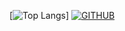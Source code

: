 [![Top Langs](https://github-readme-stats.vercel.app/api/top-langs/?username=viwas45hu978ot&theme=dark)]
[![GITHUB](https://github-readme-stats.vercel.app/api?username=viwas45hu978ot&theme=dark)](https://github.com/anuraghazra/github-readme-stats)


<!--
**viwas45hu978ot/viwas45hu978ot** is a ✨ _special_ ✨ repository because its `README.md` (this file) appears on your GitHub profile.

Here are some ideas to get you started:

- 🔭 I’m currently working on ...
- 🌱 I’m currently learning ...
- 👯 I’m looking to collaborate on ...
- 🤔 I’m looking for help with ...
- 💬 Ask me about ...
- 📫 How to reach me: ...
- 😄 Pronouns: ...
- ⚡ Fun fact: ...
-->

